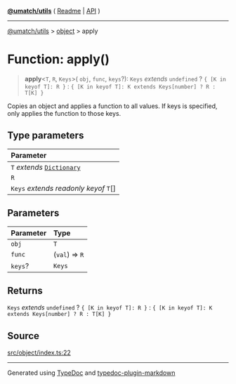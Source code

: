 [**@umatch/utils**](../../README.md) ( [Readme](../../README.md) \| [API](../../API.md) )

---

[@umatch/utils](../../API.md) > [object](../README.md) > apply

# Function: apply()

> **apply**\<`T`, `R`, `Keys`\>(
> `obj`,
> `func`,
> `keys`?): `Keys` _extends_ `undefined` ? `{ [K in keyof T]: R }` : `{ [K in keyof T]: K extends Keys[number] ? R : T[K] }`

Copies an object and applies a function to all values. If keys is
specified, only applies the function to those keys.

## Type parameters

| Parameter                                                                       |
| :------------------------------------------------------------------------------ |
| `T` _extends_ [`Dictionary`](../../index/type-aliases/type-alias.Dictionary.md) |
| `R`                                                                             |
| `Keys` _extends_ _readonly_ _keyof_ `T`[]                                       |

## Parameters

| Parameter | Type           |
| :-------- | :------------- |
| `obj`     | `T`            |
| `func`    | (`val`) => `R` |
| `keys`?   | `Keys`         |

## Returns

`Keys` _extends_ `undefined` ? `{ [K in keyof T]: R }` : `{ [K in keyof T]: K extends Keys[number] ? R : T[K] }`

## Source

[src/object/index.ts:22](https://github.com/umatch-oficial/utils/blob/106c322/src/object/index.ts#L22)

---

Generated using [TypeDoc](https://typedoc.org/) and [typedoc-plugin-markdown](https://www.npmjs.com/package/typedoc-plugin-markdown)
